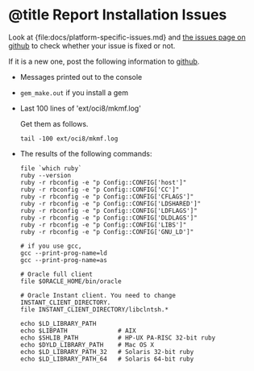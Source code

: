 # @title Report Installation Issues

Look at {file:docs/platform-specific-issues.md} and [the issues page on github][github] to check whether your issue is fixed or not.

If it is a new one, post the following information to [github][].

[github]: https://github.com/kubo/ruby-oci8/issues

*    Messages printed out to the console

*    `gem_make.out` if you install a gem

*    Last 100 lines of 'ext/oci8/mkmf.log'

     Get them as follows.

         tail -100 ext/oci8/mkmf.log

*    The results of the following commands:

         file `which ruby`
         ruby --version
         ruby -r rbconfig -e "p Config::CONFIG['host']"
         ruby -r rbconfig -e "p Config::CONFIG['CC']"
         ruby -r rbconfig -e "p Config::CONFIG['CFLAGS']"
         ruby -r rbconfig -e "p Config::CONFIG['LDSHARED']"
         ruby -r rbconfig -e "p Config::CONFIG['LDFLAGS']"
         ruby -r rbconfig -e "p Config::CONFIG['DLDLAGS']"
         ruby -r rbconfig -e "p Config::CONFIG['LIBS']"
         ruby -r rbconfig -e "p Config::CONFIG['GNU_LD']"
         
         # if you use gcc,
         gcc --print-prog-name=ld
         gcc --print-prog-name=as
         
         # Oracle full client
         file $ORACLE_HOME/bin/oracle
         
         # Oracle Instant client. You need to change INSTANT_CLIENT_DIRECTORY.
         file INSTANT_CLIENT_DIRECTORY/libclntsh.*
         
         echo $LD_LIBRARY_PATH
         echo $LIBPATH              # AIX
         echo $SHLIB_PATH           # HP-UX PA-RISC 32-bit ruby
         echo $DYLD_LIBRARY_PATH    # Mac OS X
         echo $LD_LIBRARY_PATH_32   # Solaris 32-bit ruby
         echo $LD_LIBRARY_PATH_64   # Solaris 64-bit ruby
